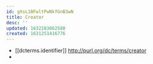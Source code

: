 ```yaml
---
id: gXsL1BFwltPwNkfGnB3wN
title: Creator
desc: ''
updated: 1632283062588
created: 1631251416776
---
```


- [[dcterms.identifier]] http://purl.org/dc/terms/creator
- 
